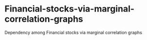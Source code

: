# Financial-stocks-via-marginal-correlation-graphs
Dependency among Financial stocks via marginal correlation graphs
